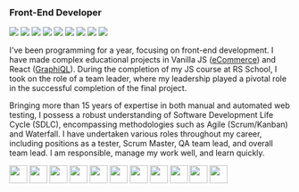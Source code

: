 ### Front-End Developer

<div display="flex" gap="2px">
  <img src="https://img.shields.io/badge/html-5-e96228">
  <img src="https://img.shields.io/badge/css-3-0091d5">
  <img src="https://img.shields.io/badge/javascript-esnext-ecda1d">
  <img src="https://img.shields.io/badge/typescript-5-0076c6">
  <img src="https://img.shields.io/badge/react-18-5ed3f3">
  <img src="https://img.shields.io/badge/react_router-6.4-f54250">
  <img src="https://img.shields.io/badge/redux-rtk-7248b6">
  <img src="https://img.shields.io/badge/next.js-pages_router-f4e9fc">
  <img src="https://www.codewars.com/users/akrutsko/badges/micro">
</div>

I've been programming for a year, focusing on front-end development. I have made complex educational projects in Vanilla JS ([eCommerce](https://peakpulse-ecomm.netlify.app)) and React ([GraphiQL](https://rsschool-graphi-ql.netlify.app)). During the completion of my JS course at RS School, I took on the role of a team leader, where my leadership played a pivotal role in the successful completion of the final project.

Bringing more than 15 years of expertise in both manual and automated web testing, I possess a robust understanding of Software Development Life Cycle (SDLC), encompassing methodologies such as Agile (Scrum/Kanban) and Waterfall.
I have undertaken various roles throughout my career, including positions as a tester, Scrum Master, QA team lead, and overall team lead.
I am responsible, manage my work well, and learn quickly.

<div display="flex" gap="2px">
  <a href="https://github.com"><img src="https://github.com/fluidicon.png" width="32" height="32"></a>
  <a href="https://git-scm.com"><img src="https://git-scm.com/favicon.ico" width="32" height="32"></a>
  <a href="https://nodejs.org"><img src="https://nodejs.org/static/images/favicons/favicon.png" width="32" height="32"></a>
  <a href="https://www.npmjs.com"<img src="https://static-production.npmjs.com/b0f1a8318363185cc2ea6a40ac23eeb2.png" width="32" height="32"></a>
  <a href="https://commercetools.com"><img src="https://commercetools.com/_build/meta/favicon/favicon-32x32.png?v=2024.1" width="32" height="32"></a>
  <a href="https://www.npmjs.com"><img src="https://static-production.npmjs.com/b0f1a8318363185cc2ea6a40ac23eeb2.png" width="32" height="32"></a>
  <a href="https://webpack.js.org"><img src="https://webpack.js.org/icon-square-small.9e8aff7a67a5dd20.svg" width="32" height="32"></a>
  <a href="https://vitejs.dev"><img src="https://vitejs.dev/logo.svg" width="32" height="32"></a>
  <a href="https://www.figma.com"><img src="https://static.figma.com/app/icon/1/icon-192.png" width="32" height="32"></a>
  <a href="https://tailwindcss.com"><img src="https://tailwindcss.com/favicons/favicon-32x32.png?v=3" width="32" height="32"></a>
  <a href="https://testing-library.com"><img src="https://testing-library.com/img/octopus-32x32.png" width="32" height="32"></a>
  <a href="https://mswjs.io"><img src="https://mswjs.io/icon.svg" width="32" height="32"></a>
</div>

<!--
**akrutsko/akrutsko** is a ✨ _special_ ✨ repository because its `README.md` (this file) appears on your GitHub profile.

Here are some ideas to get you started:

- 🔭 I’m currently working on ...
- 🌱 I’m currently learning ...
- 👯 I’m looking to collaborate on ...
- 🤔 I’m looking for help with ...
- 💬 Ask me about ...
- 📫 How to reach me: ...
- 😄 Pronouns: ...
- ⚡ Fun fact: ...
-->
